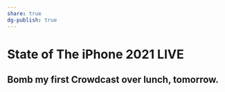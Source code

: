 ```yaml
---
share: true
dg-publish: true
---
```

# State of The iPhone 2021 LIVE
## Bomb my first Crowdcast over lunch, tomorrow.
